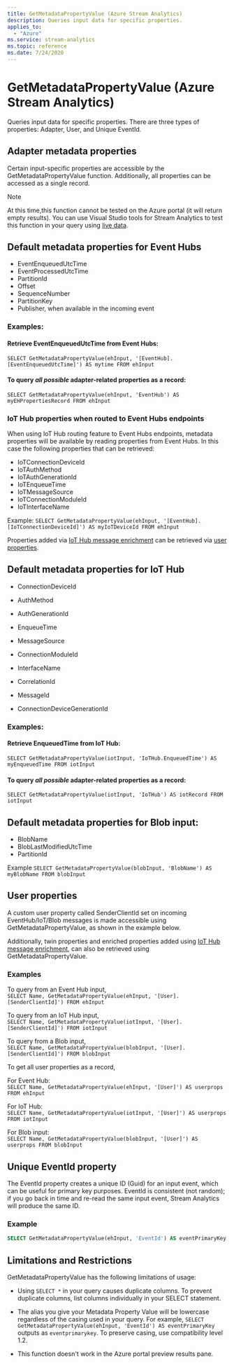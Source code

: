 ```yaml
---
title: GetMetadataPropertyValue (Azure Stream Analytics)
description: Queries input data for specific properties.
applies_to: 
  - "Azure"
ms.service: stream-analytics
ms.topic: reference
ms.date: 7/24/2020
---
```

# GetMetadataPropertyValue (Azure Stream Analytics)

Queries input data for specific properties. There are three types of properties: Adapter, User, and Unique EventId.
  
## Adapter metadata properties

Certain input-specific properties are accessible by the GetMetadataPropertyValue function. Additionally, all properties can be accessed as a single record. 

> [!NOTE]
> At this time,this function cannot be tested on the Azure portal (it will return empty results). You can use Visual Studio tools for Stream Analytics to test this function in your query using [live data](/azure/stream-analytics/stream-analytics-live-data-local-testing).

##  Default metadata properties for Event Hubs
* EventEnqueuedUtcTime
* EventProcessedUtcTime
* PartitionId
* Offset
* SequenceNumber
* PartitionKey
* Publisher, when available in the incoming event

### Examples:
#### Retrieve EventEnqueuedUtcTime from Event Hubs:
`SELECT GetMetadataPropertyValue(ehInput, '[EventHub].[EventEnqueuedUtcTime]') AS mytime FROM ehInput`

#### To query *all possible* adapter-related properties as a record:
`SELECT GetMetadataPropertyValue(ehInput, 'EventHub') AS myEHPropertiesRecord FROM ehInput`

### IoT Hub properties when routed to Event Hubs endpoints
When using IoT Hub routing feature to Event Hubs endpoints, metadata properties will be available by reading properties from  Event Hubs. In this case the following properties that can be retrieved:
* IoTConnectionDeviceId
* IoTAuthMethod
* IoTAuthGenerationId
* IoTEnqueueTime
* IoTMessageSource
* IoTConnectionModuleId
* IoTInterfaceName

Example:
`SELECT GetMetadataPropertyValue(ehInput, '[EventHub].[IoTConnectionDeviceId]') AS myIoTDeviceId FROM ehInput`

Properties added via [IoT Hub message enrichment](/azure/iot-hub/iot-hub-message-enrichments-overview) can be retrieved via [user properties](#user-properties).

## Default metadata properties for IoT Hub
* ConnectionDeviceId
* AuthMethod
* AuthGenerationId 
* EnqueueTime
* MessageSource
* ConnectionModuleId
* InterfaceName
* CorrelationId
* MessageId

* ConnectionDeviceGenerationId

### Examples:
#### Retrieve EnqueuedTime from IoT Hub:
`SELECT GetMetadataPropertyValue(iotInput, 'IoTHub.EnqueuedTime') AS myEnqueuedTime FROM iotInput`
#### To query *all possible* adapter-related properties as a record:
`SELECT GetMetadataPropertyValue(iotInput, 'IoTHub') AS iotRecord FROM iotInput`


## Default metadata properties for Blob input:  
* BlobName
* BlobLastModifiedUtcTime
* PartitionId

Example
`SELECT GetMetadataPropertyValue(blobInput, 'BlobName') AS myBlobName FROM blobInput`

## User properties

A custom user property called SenderClientId set on incoming EventHub/IoT/Blob messages is made accessible using GetMetadataPropertyValue, as shown in the example below.

Additionally, twin properties and enriched properties added using [IoT Hub message enrichment](/azure/iot-hub/iot-hub-message-enrichments-overview), can also be retrieved using GetMetadataPropertyValue.

### Examples

To query from an Event Hub input,  
`SELECT Name, GetMetadataPropertyValue(ehInput, '[User].[SenderClientId]') FROM ehInput`

To query from an IoT Hub input,  
`SELECT Name, GetMetadataPropertyValue(iotInput, '[User].[SenderClientId]') FROM iotInput`

To query from a Blob input,  
`SELECT Name, GetMetadataPropertyValue(blobInput, '[User].[SenderClientId]') FROM blobInput`

To get all user properties as a record,

For Event Hub:  
`SELECT Name, GetMetadataPropertyValue(ehInput, '[User]') AS userprops FROM ehInput`

For IoT Hub:  
`SELECT Name, GetMetadataPropertyValue(iotInput, '[User]') AS userprops FROM iotInput`

For Blob input:  
`SELECT Name, GetMetadataPropertyValue(blobInput, '[User]') AS userprops FROM blobInput`


## Unique EventId property

The EventId property creates a unique ID (Guid) for an input event, which can be useful for primary key purposes. EventId is consistent (not random); if you go back in time and re-read the same input event, Stream Analytics will produce the same ID.

### Example

```SQL
SELECT GetMetadataPropertyValue(ehInput, 'EventId') AS eventPrimaryKey FROM ehInput
```

## Limitations and Restrictions

GetMetadataPropertyValue has the following limitations of usage:

* Using `SELECT *` in your query causes duplicate columns. To prevent duplicate columns, list columns individually in your SELECT statement.

* The alias you give your Metadata Property Value will be lowercase regardless of the casing used in your query. For example, `SELECT GetMetadataPropertyValue(ehInput, 'EventId') AS eventPrimaryKey` outputs as `eventprimarykey`. To preserve casing, use compatibility level 1.2.

* This function doesn't work in the Azure portal preview results pane.
